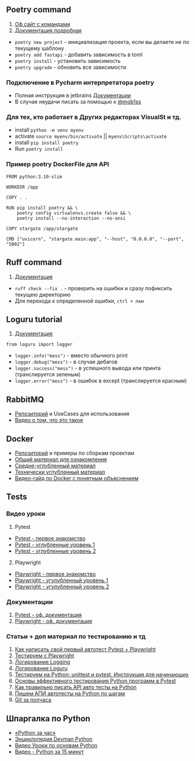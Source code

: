 
## Poetry command

1) [Оф сайт с командами](https://python-poetry.org/)
2) [Документация подробная](https://python-poetry.org/docs/basic-usage/)


- `poetry new project` - инициализация проекта, если вы делаете не по текущему шаблону
- `poetry add fastapi` - добавить зависимость в toml
- `poetry install` - установить зависимость
- `poetry upgrade` - обновить все зависимости

###  Подключение в Pycharm интерпретатора poetry 
- Полная инструкция в jetbrains [Документации](https://www.jetbrains.com/help/pycharm/poetry.html#poetry-env)
- В случае неудачи писать за помощью к [@mob1ss](https://t.me/mob1ss)

### Для тех, кто работает в Других редакторах VisualSt и тд.
- install `python -m venv myenv`
- activate `source myenv/bin/activate` || `myenv\Scripts\activate`
- install `pip install poetry`
- Run `poetry install`

### Пример poetry DockerFile для API
```angular2html
FROM python:3.10-slim

WORKDIR /app

COPY . .

RUN pip install poetry && \
    poetry config virtualenvs.create false && \
    poetry install --no-interaction --no-ansi

COPY stargate /app/stargate

CMD ["uvicorn", "stargate.main:app", "--host", "0.0.0.0", "--port", "5002"]

```

## Ruff command
1) [Документация](https://docs.astral.sh/ruff)
- `ruff check --fix .` - проверить на ошибки и сразу пофиксить текущею директорию 
- Для перехода к определенной ошибки, `ctrl + лкм`

## Loguru tutorial
1) [Документация](https://pypi.org/project/loguru/)

`from loguru import logger`
- `logger.info("mess")` - вместо обычного print
- `logger.debug("mess")` - в случае дебагов
- `logger.success("mess")` - в успешного вывода или принта (транслируется зеленым)
- `logger.error("mess")` - в ошибок в except (транслируется красным)

## RabbitMQ
- [Репозиторий](https://github.com/Data-Acquisition/RabbitMq-Python) и UseCases для использования
- [Видео о том, что это такое](https://www.youtube.com/watch?v=WoPfMjy3UqA)

## Docker
- [Репозиторий](https://github.com/Data-Acquisition/Dokcer_Pattern) и примеры по сборкам проектам
- [Общий материал для ознакомления](https://sky.pro/media/chto-takoe-kontejnerizacziya-i-kak-ispolzovat-docker-s-python/)
- [Средне-углубленный материал](https://apipython.ru/rukovodstvo-po-ispolzovaniyu-modulya-python-dlya-raboty-s-docker-kontejnerami/)
- [Технически углубленный материал](https://tproger.ru/articles/dockerize-python-sozdajom-obraz-docker-iz-prilozhenija-na-python)
- [Видео-гайд по Docker c понятным объяснением](https://www.youtube.com/watch?v=eAXjeh5MRVU)

## Tests

### Видео уроки
1) Pytest
- [Pytest - первое знакомство](https://www.youtube.com/watch?v=rAKIK5_UMzw&list=PLeLN0qH0-mCVdHgdjlnKTl4jKuJgCK-4b)
- [Pytest - углубленные уровень 1](https://www.youtube.com/watch?v=1HtEPEn4-LY&list=PLlKID9PnOE5hCuNW8L-qxC12U7WPWG6YS)
- [Pytest - углубленные уровень 2](https://www.youtube.com/watch?v=s_aG4tBJoeI&list=PLB2iiSfKWtvykq9s0plSVI_Du60i0iphU)

2) Playwright
- [Playwright - первое знакомство](https://www.youtube.com/watch?v=sWaahzhbzLA)
- [Playwright - угулубленный уровень 1](https://www.youtube.com/watch?v=amcr5vZ_53s)
- [Playwright - угулубленный уровень 2](https://www.youtube.com/watch?v=f1AwiE_M3SE)

### Документации

1) [Pytest - оф. документация](https://docs.pytest.org/en/latest/contents.html)
2) [Playwright - оф. документация](https://playwright.dev/python/docs/intro)

### Статьи + доп материал по тестированию и тд
1) [Как написать свой первый автотест Pytest + Playwright](https://habr.com/ru/articles/714950/)
2) [Тестируем с Playwright](https://tproger.ru/articles/sovremennyj-podhod-k-avtomatizacii-testirovaniya-veb-prilozhenij-s-pomoshhyu-python-playwright-242777)
3) [Логирование Logging](https://habr.com/ru/companies/wunderfund/articles/683880/)
4) [Логирование Loguru](https://habr.com/ru/articles/454436/)
5) [Тестируем на Python: unittest и pytest. Инструкция для начинающих ](https://tproger.ru/articles/testiruem-na-python-unittest-i-pytest-instrukcija-dlja-nachinajushhih)
6) [Основы эффективного тестирования Python программ в Pytest](https://pylot.me/article/26-osnovi-effektivnogo-testirovaniya-python-programm-v-pytest/)
7) [Как правильно писать API авто тесты на Python](https://habr.com/ru/articles/709380/)
7) [Пишем АПИ автотесты на Python по шагам](https://habr.com/ru/articles/765512/)
8) [Git за полчаса](https://proglib.io/p/git-for-half-an-hour)


## Шпаргалка по Python
 - [«Python за час»](https://okpython.net/python/python_za_chas/python_za_chas.html)
 - [Энциклопедия Devman Python](https://dvmn.org/encyclopedia/)
 - [Видео Уроки по основам Python](https://www.youtube.com/watch?v=34Rp6KVGIEM&list=PLDyJYA6aTY1lPWXBPk0gw6gR8fEtPDGKa)
 - [Видео - Python за 15 минут](https://www.youtube.com/watch?v=U0lib5e_c-A)